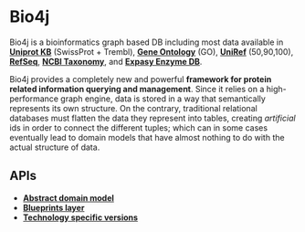 Bio4j
=====

Bio4j is a bioinformatics graph based DB including most data available in [**Uniprot KB**](http://www.uniprot.org/) (SwissProt + Trembl), [**Gene Ontology**](http://www.geneontology.org/) (GO), [**UniRef**](http://www.ebi.ac.uk/uniref/) (50,90,100), [**RefSeq**](http://www.ncbi.nlm.nih.gov/RefSeq/), [**NCBI Taxonomy**](http://www.ncbi.nlm.nih.gov/Taxonomy/), and [**Expasy Enzyme DB**](http://enzyme.expasy.org/). 

Bio4j provides a completely new and powerful **framework for protein related information querying and management**. 
Since it relies on a high-performance graph engine, data is stored in a way that semantically represents its own structure. 
On the contrary, traditional relational databases must flatten the data they represent into tables, creating _artificial_ ids in order to connect the different tuples; which can in some cases eventually lead to domain models that have almost nothing to do with the actual structure of data.


## APIs

* [**Abstract domain model**](docs/domain_model.markdown)
* [**Blueprints layer**]()
* [**Technology specific versions**](docs/technologies.markdown)



